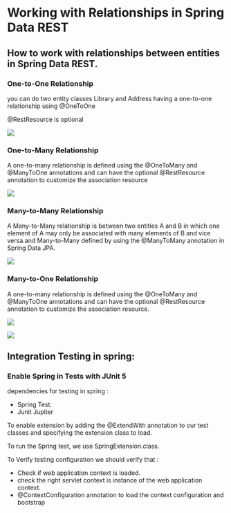# Working with Relationships in Spring Data REST

## How to work with relationships between entities in Spring Data REST.

### One-to-One Relationship

you can do two entity classes Library and Address having a one-to-one relationship using @OneToOne

@RestResource is optional

![](https://www.relationaldbdesign.com/database-design/module6/images/one-to-one_1.gif)


### One-to-Many Relationship

A one-to-many relationship is defined using the @OneToMany and @ManyToOne annotations and can have the optional @RestResource annotation to customize the association resource


![](https://database.guide/wp-content/uploads/2016/05/relationship-diagram-one-to-many.png)


 ### Many-to-Many Relationship
A Many-to-Many relationship is  between two entities A and B in which one element of A may only be associated with many elements of B and vice versa.and  Many-to-Many defined by using the @ManyToMany annotation in Spring Data JPA.

![](https://programmer.help/images/blog/47fda377baa78674da54df48888276b7.jpg)


 ### Many-to-One Relationship

A one-to-many relationship is defined using the @OneToMany and @ManyToOne annotations and can have the optional @RestResource annotation to customize the association resource.

![](https://docs.oracle.com/html/E79061_01/Content/Resources/Images/Diagrams/Relationship%20one%20to%20many.png)




![](https://upload.wikimedia.org/wikipedia/commons/0/04/Entity_Relationship_Diagram_Examples.png)



## Integration Testing in spring:

 ### Enable Spring in Tests with JUnit 5

dependencies for testing in spring :
- Spring Test.
- Junit Jupiter

 To enable  extension by adding the @ExtendWith annotation to our test classes and specifying the extension class to load.


 To run the Spring test, we use SpringExtension.class.

To Verify testing configuration we should verify that :

- Check if web application context is loaded.
- check the right servlet context is instance of the web application context.
-  @ContextConfiguration annotation to load the context configuration and bootstrap 





